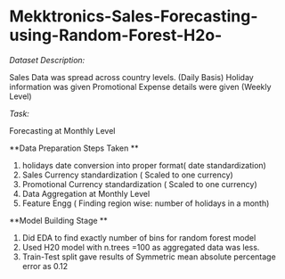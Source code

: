 # Mekktronics-Sales-Forecasting-using-Random-Forest-H2o-

*Dataset Description:*

Sales Data was spread across country levels. (Daily Basis) 
Holiday information was given 
Promotional Expense details were given (Weekly Level)

*Task:*

Forecasting at Monthly Level



**Data Preparation Steps Taken **

1.  holidays date conversion into proper format( date standardization)
2.  Sales Currency standardization ( Scaled to one currency)
3.  Promotional Currency standardization ( Scaled to one currency)
4. Data Aggregation at Monthly Level
5. Feature Engg ( Finding region wise:  number of holidays in a month)


**Model Building Stage **

1. Did EDA to find exactly number of bins for random forest model
2. Used H20 model with n.trees =100 as aggregated data was less.
3. Train-Test split gave results of Symmetric mean absolute percentage error as 0.12

 


